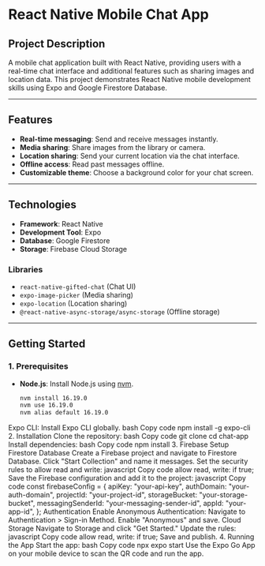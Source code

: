 # **React Native Mobile Chat App**

## **Project Description**
A mobile chat application built with React Native, providing users with a real-time chat interface and additional features such as sharing images and location data. This project demonstrates React Native mobile development skills using Expo and Google Firestore Database.

---

## **Features**
- **Real-time messaging**: Send and receive messages instantly.
- **Media sharing**: Share images from the library or camera.
- **Location sharing**: Send your current location via the chat interface.
- **Offline access**: Read past messages offline.
- **Customizable theme**: Choose a background color for your chat screen.

---

## **Technologies**
- **Framework**: React Native
- **Development Tool**: Expo
- **Database**: Google Firestore
- **Storage**: Firebase Cloud Storage

### **Libraries**
- `react-native-gifted-chat` (Chat UI)
- `expo-image-picker` (Media sharing)
- `expo-location` (Location sharing)
- `@react-native-async-storage/async-storage` (Offline storage)

---

## **Getting Started**

### **1. Prerequisites**
- **Node.js**: Install Node.js using [nvm](https://github.com/nvm-sh/nvm).
  ```bash
  nvm install 16.19.0
  nvm use 16.19.0
  nvm alias default 16.19.0

Expo CLI: Install Expo CLI globally.
bash
Copy code
npm install -g expo-cli
2. Installation
Clone the repository:
bash
Copy code
git clone <repository-url>
cd chat-app
Install dependencies:
bash
Copy code
npm install
3. Firebase Setup
Firestore Database
Create a Firebase project and navigate to Firestore Database.
Click "Start Collection" and name it messages.
Set the security rules to allow read and write:
javascript
Copy code
allow read, write: if true;
Save the Firebase configuration and add it to the project:
javascript
Copy code
const firebaseConfig = {
  apiKey: "your-api-key",
  authDomain: "your-auth-domain",
  projectId: "your-project-id",
  storageBucket: "your-storage-bucket",
  messagingSenderId: "your-messaging-sender-id",
  appId: "your-app-id",
};
Authentication
Enable Anonymous Authentication:
Navigate to Authentication > Sign-in Method.
Enable "Anonymous" and save.
Cloud Storage
Navigate to Storage and click "Get Started."
Update the rules:
javascript
Copy code
allow read, write: if true;
Save and publish.
4. Running the App
Start the app:
bash
Copy code
npx expo start
Use the Expo Go App on your mobile device to scan the QR code and run the app.
